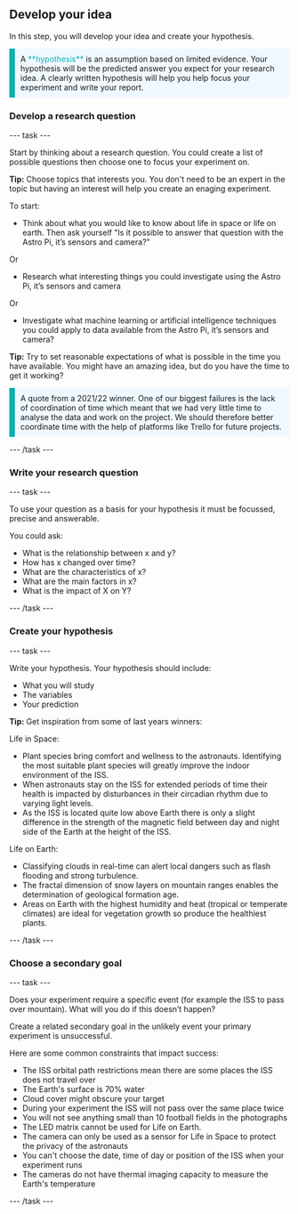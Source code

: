 ## Develop your idea

In this step, you will develop your idea and create your hypothesis. 

<p style="border-left: solid; border-width:10px; border-color: #0faeb0; background-color: aliceblue; padding: 10px;">
A <span style="color: #0faeb0">**hypothesis**</span> is an assumption based on limited evidence. Your hypothesis will be the predicted answer you expect for your research idea. A clearly written hypothesis will help you help focus your experiment and write your report. 
</p>

### Develop a research question

--- task ---

Start by thinking about a research question. You could create a list of possible questions then choose one to focus your experiment on. 

**Tip:** Choose topics that interests you. You don't need to be an expert in the topic but having an interest will help you create an enaging experiment. 

To start:

+ Think about what you would like to know about life in space or life on earth. Then ask  yourself "Is it possible to answer that question with the Astro Pi, it’s sensors and camera?"

Or

+ Research what interesting things you could investigate using the Astro Pi, it’s sensors and camera

Or

+ Investigate what machine learning or artificial intelligence techniques you could apply to data available from the Astro Pi, it’s sensors and camera? 

**Tip:** Try to set reasonable expectations of what is possible in the time you have available.
You might have an amazing idea, but do you have the time to get it working?

<p style="border-left: solid; border-width:10px; border-color: #0faeb0; background-color: aliceblue; padding: 10px;">
A quote from a 2021/22 winner. One of our biggest failures is the lack of coordination of time which meant that we had very little time to analyse the data and work on the project. We should therefore better coordinate time with the help of platforms like Trello for future projects. 
</p>

--- /task ---

### Write your research question 

--- task ---

To use your question as a basis for your hypothesis it must be focussed, precise and answerable. 

You could ask:

+ What is the relationship between x and y? 
+ How has x changed over time? 
+ What are the characteristics of x?
+ What are the main factors in x? 
+ What is the impact of X on Y?

--- /task ---

### Create your hypothesis

--- task ---

Write your hypothesis. Your hypothesis should include:
+ What you will study
+ The variables
+ Your prediction

**Tip:** Get inspiration from some of last years winners:

Life in Space:
+ Plant species bring comfort and wellness to the astronauts. Identifying the most suitable plant species will greatly improve the indoor environment of the ISS.
+ When astronauts stay on the ISS for extended periods of time their health is impacted by disturbances in their circadian rhythm due to varying light levels. 
+ As the ISS is located quite low above Earth there is only a slight difference in the strength of the magnetic field between day and night side of the Earth at the height of the ISS. 

Life on Earth:
+ Classifying clouds in real-time can alert local dangers such as flash flooding and strong turbulence. 
+ The fractal dimension of snow layers on mountain ranges enables the determination of geological formation age.
+ Areas on Earth with the highest humidity and heat (tropical or temperate climates) are ideal for vegetation growth so produce the healthiest plants.

--- /task ---

### Choose a secondary goal

--- task ---

Does your experiment require a specific event (for example the ISS to pass over mountain). What will you do if this doesn’t happen? 

Create a related secondary goal in the unlikely event your primary experiment is unsuccessful.

Here are some common constraints that impact success:
+ The ISS orbital path restrictions mean there are some places the ISS does not travel over
+ The Earth's surface is 70% water
+ Cloud cover might obscure your target
+ During your experiment the ISS will not pass over the same place twice
+ You will not see anything small than 10 football fields in the photographs
+ The LED matrix cannot be used for Life on Earth. 
+ The camera can only be used as a sensor for Life in Space to protect the privacy of the astronauts
+ You can't choose the date, time of day or position of the ISS when your experiment runs
+ The cameras do not have thermal imaging capacity to measure the Earth's temperature

--- /task ---

